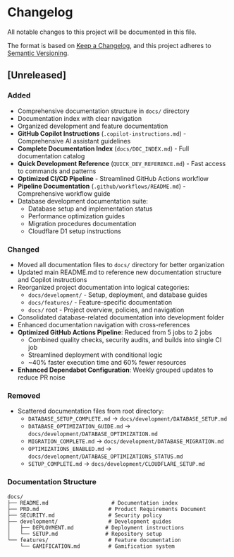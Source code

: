 # Changelog

All notable changes to this project will be documented in this file.

The format is based on [Keep a Changelog](https://keepachangelog.com/en/1.0.0/),
and this project adheres to [Semantic Versioning](https://semver.org/spec/v2.0.0.html).

## [Unreleased]

### Added

- Comprehensive documentation structure in `docs/` directory
- Documentation index with clear navigation
- Organized development and feature documentation
- **GitHub Copilot Instructions** (`.copilot-instructions.md`) - Comprehensive AI assistant guidelines
- **Complete Documentation Index** (`docs/DOC_INDEX.md`) - Full documentation catalog
- **Quick Development Reference** (`QUICK_DEV_REFERENCE.md`) - Fast access to commands and patterns
- **Optimized CI/CD Pipeline** - Streamlined GitHub Actions workflow
- **Pipeline Documentation** (`.github/workflows/README.md`) - Comprehensive workflow guide
- Database development documentation suite:
  - Database setup and implementation status
  - Performance optimization guides
  - Migration procedures documentation
  - Cloudflare D1 setup instructions

### Changed

- Moved all documentation files to `docs/` directory for better organization
- Updated main README.md to reference new documentation structure and Copilot instructions
- Reorganized project documentation into logical categories:
  - `docs/development/` - Setup, deployment, and database guides
  - `docs/features/` - Feature-specific documentation
  - `docs/` root - Project overview, policies, and navigation
- Consolidated database-related documentation into development folder
- Enhanced documentation navigation with cross-references
- **Optimized GitHub Actions Pipeline**: Reduced from 5 jobs to 2 jobs
  - Combined quality checks, security audits, and builds into single CI job
  - Streamlined deployment with conditional logic
  - ~40% faster execution time and 60% fewer resources
- **Enhanced Dependabot Configuration**: Weekly grouped updates to reduce PR noise

### Removed

- Scattered documentation files from root directory:
  - `DATABASE_SETUP_COMPLETE.md` → `docs/development/DATABASE_SETUP.md`
  - `DATABASE_OPTIMIZATION_GUIDE.md` → `docs/development/DATABASE_OPTIMIZATION.md`
  - `MIGRATION_COMPLETE.md` → `docs/development/DATABASE_MIGRATION.md`
  - `OPTIMIZATIONS_ENABLED.md` → `docs/development/DATABASE_OPTIMIZATIONS_STATUS.md`
  - `SETUP_COMPLETE.md` → `docs/development/CLOUDFLARE_SETUP.md`

### Documentation Structure

```
docs/
├── README.md                    # Documentation index
├── PRD.md                      # Product Requirements Document
├── SECURITY.md                 # Security policy
├── development/                # Development guides
│   ├── DEPLOYMENT.md          # Deployment instructions
│   └── SETUP.md               # Repository setup
└── features/                   # Feature documentation
    └── GAMIFICATION.md         # Gamification system
```
